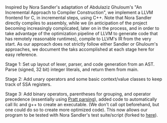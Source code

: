 Inspired by Nora Sandler's adaptation of Abdulaziz Ghuloum's "An Incremental Approach to Compiler Construction", we implement a LLVM frontend for C, in incremental steps, using C++. Note that Nora Sandler directly compiles to assembly, while we (in anticipation of the project becoming increasingly complicated, later on in the process, and in order to take advantage of the optimization pipeline of LLVM to generate code that has remotely reasonable runtimes), compile to LLVM's IR from the very start. As our approach does not strictly follow either Sandler or Ghuloum's approaches, we document the taks accomplished at each stage here for easy reference.

Stage 1: Set up layout of lexer, parser, and code generation from an AST. Parse (signed, 32 bit) integer literals, and return them from main.

Stage 2: Add unary operators and some basic context/value classes to keep track of SSA registers.

Stage 3: Add binary operators, parentheses for grouping, and operator precedence (essentially using [Pratt parsing](https://matklad.github.io/2020/04/13/simple-but-powerful-pratt-parsing.html)), added code to automatically call llc and g++ to create an executable. (We don't call opt beforehand, but one could do so to create more optimized code). This now allows our program to be tested with Nora Sandler's test suite/script (forked to [here](https://github.com/AMLeng/incremental_c_compiler_tests)).
